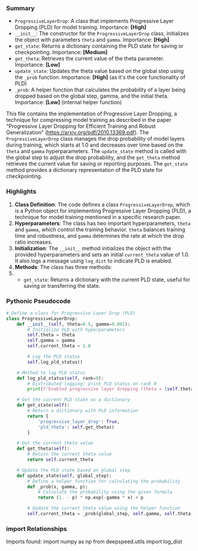 

### Summary



* `ProgressiveLayerDrop`: A class that implements Progressive Layer Dropping (PLD) for model training. Importance: **[High]**
* `__init__`: The constructor for the `ProgressiveLayerDrop` class, initializes the object with parameters `theta` and `gamma`. Importance: **[High]**
* `get_state`: Returns a dictionary containing the PLD state for saving or checkpointing. Importance: **[Medium]**
* `get_theta`: Retrieves the current value of the theta parameter. Importance: **[Low]**
* `update_state`: Updates the theta value based on the global step using the `_prob` function. Importance: **[High]** (as it's the core functionality of PLD)
* `_prob`: A helper function that calculates the probability of a layer being dropped based on the global step, gamma, and the initial theta. Importance: **[Low]** (internal helper function)

This file contains the implementation of Progressive Layer Dropping, a technique for compressing model training as described in the paper "Progressive Layer Dropping for Efficient Training and Robust Generalization" (https://arxiv.org/pdf/2010.13369.pdf). The `ProgressiveLayerDrop` class manages the drop probability of model layers during training, which starts at 1.0 and decreases over time based on the `theta` and `gamma` hyperparameters. The `update_state` method is called with the global step to adjust the drop probability, and the `get_theta` method retrieves the current value for saving or reporting purposes. The `get_state` method provides a dictionary representation of the PLD state for checkpointing.

### Highlights



1. **Class Definition**: The code defines a class `ProgressiveLayerDrop`, which is a Python object for implementing Progressive Layer Dropping (PLD), a technique for model training mentioned in a specific research paper.
2. **Hyperparameters**: The class has two important hyperparameters, `theta` and `gamma`, which control the training behavior. `theta` balances training time and robustness, and `gamma` determines the rate at which the drop ratio increases.
3. **Initialization**: The `__init__` method initializes the object with the provided hyperparameters and sets an initial `current_theta` value of 1.0. It also logs a message using `log_dist` to indicate PLD is enabled.
4. **Methods**: The class has three methods:
5.   - `get_state`: Returns a dictionary with the current PLD state, useful for saving or transferring the state.

### Pythonic Pseudocode

```python
# Define a class for Progressive Layer Drop (PLD)
class ProgressiveLayerDrop:
    def __init__(self, theta=0.5, gamma=0.001):
        # Initialize PLD with hyperparameters
        self.theta = theta
        self.gamma = gamma
        self.current_theta = 1.0

        # Log the PLD status
        self.log_pld_status()

    # Method to log PLD status
    def log_pld_status(self, rank=0):
        # Distributed logging: print PLD status on rank 0
        print(f'Enabled progressive layer dropping (theta = {self.theta})', rank=rank)

    # Get the current PLD state as a dictionary
    def get_state(self):
        # Return a dictionary with PLD information
        return {
            'progressive_layer_drop': True,
            'pld_theta': self.get_theta()
        }

    # Get the current theta value
    def get_theta(self):
        # Return the current theta value
        return self.current_theta

    # Update the PLD state based on global step
    def update_state(self, global_step):
        # Define a helper function for calculating the probability
        def _prob(x, gamma, p):
            # Calculate the probability using the given formula
            return (1. - p) * np.exp(-gamma * x) + p

        # Update the current theta value using the helper function
        self.current_theta = _prob(global_step, self.gamma, self.theta)
```


### import Relationships

Imports found:
import numpy as np
from deepspeed.utils import log_dist